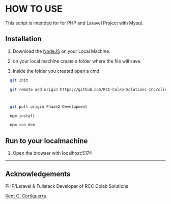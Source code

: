 
# HOW TO USE

This script is intended for for PHP and Laravel Project with Mysql.

## Installation

1. Download the [NodeJS](https://nodejs.org/en) on your Local Machine.

3. on your local machine create a folder where the file will save.

4. Inside the folder you created open a cmd

```bash
  git init
```
```bash
  git remote add origin https://github.com/RCC-Colab-Solutions-Inc/clientsidefrontend.git
```
# 
```bash
  git pull origin Phase2-Development
```
```bash
  npm install
```
```bash
  npm run dev
```
## Run to your localmachine

1. Open the browser with localhost:5174

-----------------------------------------------------
## Acknowledgements
PHP/Laravel & Fullstack Developer of RCC Colab Solutions

[Kent C. Cortiguerra](https://github.com/StriveForXyianoo)